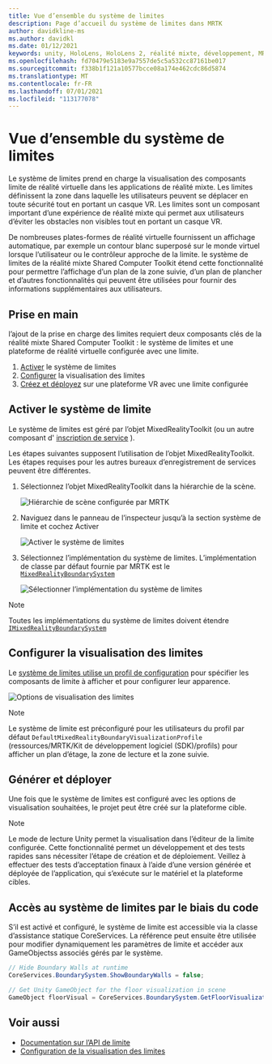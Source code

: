 ```yaml
---
title: Vue d’ensemble du système de limites
description: Page d’accueil du système de limites dans MRTK
author: davidkline-ms
ms.author: davidkl
ms.date: 01/12/2021
keywords: unity, HoloLens, HoloLens 2, réalité mixte, développement, MRTK, système de limite,
ms.openlocfilehash: fd70479e5183e9a7557de5c5a532cc87161be017
ms.sourcegitcommit: f338b1f121a10577bcce08a174e462cdc86d5874
ms.translationtype: MT
ms.contentlocale: fr-FR
ms.lasthandoff: 07/01/2021
ms.locfileid: "113177078"
---
```

# <a name="boundary-system-overview"></a>Vue d’ensemble du système de limites

Le système de limites prend en charge la visualisation des composants limite de réalité virtuelle dans les applications de réalité mixte. Les limites définissent la zone dans laquelle les utilisateurs peuvent se déplacer en toute sécurité tout en portant un casque VR. Les limites sont un composant important d’une expérience de réalité mixte qui permet aux utilisateurs d’éviter les obstacles non visibles tout en portant un casque VR.

De nombreuses plates-formes de réalité virtuelle fournissent un affichage automatique, par exemple un contour blanc superposé sur le monde virtuel lorsque l’utilisateur ou le contrôleur approche de la limite. le système de limites de la réalité mixte Shared Computer Toolkit étend cette fonctionnalité pour permettre l’affichage d’un plan de la zone suivie, d’un plan de plancher et d’autres fonctionnalités qui peuvent être utilisées pour fournir des informations supplémentaires aux utilisateurs.

## <a name="getting-started"></a>Prise en main

l’ajout de la prise en charge des limites requiert deux composants clés de la réalité mixte Shared Computer Toolkit : le système de limites et une plateforme de réalité virtuelle configurée avec une limite.

1. [Activer](#enable-boundary-system) le système de limites
2. [Configurer](#configure-boundary-visualization) la visualisation des limites
3. [Créez et déployez](#build-and-deploy) sur une plateforme VR avec une limite configurée

## <a name="enable-boundary-system"></a>Activer le système de limite

Le système de limites est géré par l’objet MixedRealityToolkit (ou un autre composant d' [inscription de service](xref:Microsoft.MixedReality.Toolkit.IMixedRealityServiceRegistrar) ).

Les étapes suivantes supposent l’utilisation de l’objet MixedRealityToolkit. Les étapes requises pour les autres bureaux d’enregistrement de services peuvent être différentes.

1. Sélectionnez l’objet MixedRealityToolkit dans la hiérarchie de la scène.

    ![Hiérarchie de scène configurée par MRTK](../images/MRTK_ConfiguredHierarchy.png)

1. Naviguez dans le panneau de l’inspecteur jusqu’à la section système de limite et cochez Activer

    ![Activer le système de limites](../images/boundary/MRTKConfig_Boundary.png)

1. Sélectionnez l’implémentation du système de limites. L’implémentation de classe par défaut fournie par MRTK est le [`MixedRealityBoundarySystem`](xref:Microsoft.MixedReality.Toolkit.Boundary.MixedRealityBoundarySystem)

    ![Sélectionner l’implémentation du système de limites](../images/boundary/BoundarySelectSystemType.png)

> [!NOTE]
> Toutes les implémentations du système de limites doivent étendre [`IMixedRealityBoundarySystem`](xref:Microsoft.MixedReality.Toolkit.Boundary.IMixedRealityBoundarySystem)

## <a name="configure-boundary-visualization"></a>Configurer la visualisation des limites

Le [système de limites utilise un profil de configuration](configuring-boundary-visualization.md) pour spécifier les composants de limite à afficher et pour configurer leur apparence.

![Options de visualisation des limites](../images/boundary/BoundaryVisualizationProfile.png)

> [!NOTE]
> Le système de limite est préconfiguré pour les utilisateurs du profil par défaut `DefaultMixedRealityBoundaryVisualizationProfile` (ressources/MRTK/Kit de développement logiciel (SDK)/profils) pour afficher un plan d’étage, la zone de lecture et la zone suivie.

## <a name="build-and-deploy"></a>Générer et déployer

Une fois que le système de limites est configuré avec les options de visualisation souhaitées, le projet peut être créé sur la plateforme cible.

> [!NOTE]
> Le mode de lecture Unity permet la visualisation dans l’éditeur de la limite configurée. Cette fonctionnalité permet un développement et des tests rapides sans nécessiter l’étape de création et de déploiement. Veillez à effectuer des tests d’acceptation finaux à l’aide d’une version générée et déployée de l’application, qui s’exécute sur le matériel et la plateforme cibles.

## <a name="accessing-boundary-system-via-code"></a>Accès au système de limites par le biais du code

S’il est activé et configuré, le système de limite est accessible via la classe d’assistance statique CoreServices. La référence peut ensuite être utilisée pour modifier dynamiquement les paramètres de limite et accéder aux GameObjectss associés gérés par le système.

```c#
// Hide Boundary Walls at runtime
CoreServices.BoundarySystem.ShowBoundaryWalls = false;

// Get Unity GameObject for the floor visualization in scene
GameObject floorVisual = CoreServices.BoundarySystem.GetFloorVisualization();
```

## <a name="see-also"></a>Voir aussi

- [Documentation sur l’API de limite](xref:Microsoft.MixedReality.Toolkit.Boundary)
- [Configuration de la visualisation des limites](configuring-boundary-visualization.md)
